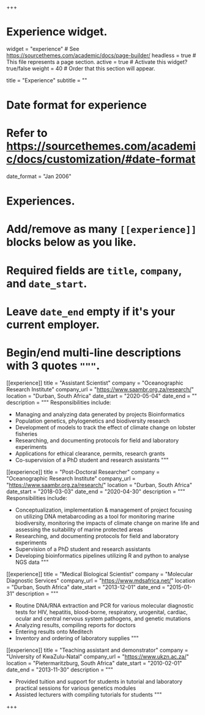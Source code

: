 +++
# Experience widget.
widget = "experience"  # See https://sourcethemes.com/academic/docs/page-builder/
headless = true  # This file represents a page section.
active = true  # Activate this widget? true/false
weight = 40  # Order that this section will appear.

title = "Experience"
subtitle = ""

# Date format for experience
#   Refer to https://sourcethemes.com/academic/docs/customization/#date-format
date_format = "Jan 2006"

# Experiences.
#   Add/remove as many `[[experience]]` blocks below as you like.
#   Required fields are `title`, `company`, and `date_start`.
#   Leave `date_end` empty if it's your current employer.
#   Begin/end multi-line descriptions with 3 quotes `"""`.
[[experience]]
  title = "Assistant Scientist"
  company = "Oceanographic Research Institute"
  company_url = "https://www.saambr.org.za/research/"
  location = "Durban, South Africa"
  date_start = "2020-05-04"
  date_end = ""
  description = """
  Responsibilities include:
  
  * Managing and analyzing data generated by projects
Bioinformatics
* Population genetics, phylogenetics and biodiversity research
* Development of models to track the effect of climate change on
lobster fisheries
* Researching, and documenting protocols for field and laboratory
experiments
* Applications for ethical clearance, permits, research grants
* Co-supervision of a PhD student and research assistants
  """

[[experience]]
  title = "Post-Doctoral Researcher"
  company = "Oceanographic Research Institute"
  company_url = "https://www.saambr.org.za/research/"
  location = "Durban, South Africa"
  date_start = "2018-03-03"
  date_end = "2020-04-30"
  description = """
  Responsibilities include:
  
  * Conceptualization, implementation & management of project
focusing on utilizing DNA metabarcoding as a tool for monitoring
marine biodiversity, monitoring the impacts of climate change on
marine life and assessing the suitability of marine protected areas
  * Researching, and documenting protocols for field and laboratory
experiments
  * Supervision of a PhD student and research assistants
  * Developing bioinformatics pipelines utilizing R and python to
analyse NGS data
  """

[[experience]]
  title = "Medical Biological Scientist"
  company = "Molecular Diagnostic Services"
  company_url = "https://www.mdsafrica.net/"
  location = "Durban, South Africa"
  date_start = "2013-12-01"
  date_end = "2015-01-31"
  description = """
  * Routine DNA/RNA extraction and PCR for various molecular
diagnostic tests for HIV, hepatitis, blood-borne, respiratory,
urogenital, cardiac, ocular and central nervous system pathogens,
and genetic mutations
  * Analyzing results, compiling reports for doctors
  * Entering results onto Meditech
  * Inventory and ordering of laboratory supplies
  """
  
[[experience]]
  title = "Teaching assistant and demonstrator"
  company = "University of KwaZulu-Natal"
  company_url = "https://www.ukzn.ac.za/"
  location = "Pietermaritzburg, South Africa"
  date_start = "2010-02-01"
  date_end = "2013-11-30"
  description = """
  * Provided tuition and support for students in tutorial and laboratory
practical sessions for various genetics modules
  * Assisted lecturers with compiling tutorials for students
  """

+++
